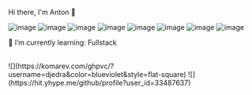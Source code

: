 Hi there, I'm Anton 👋

![image](https://github.com/djedra/djedra/assets/33487637/3c06602f-a2f3-4392-9cee-40f9c9a204a8) ![image](https://github.com/djedra/djedra/assets/33487637/493fe421-6e9b-4211-aa1a-d69b7e0614f1)  ![image](https://github.com/djedra/djedra/assets/33487637/a2782c39-11ae-46e6-a81b-a43896c423d0)  ![image](https://github.com/djedra/djedra/assets/33487637/7a815479-8d0f-42f7-b96e-a03b4e8570a2)  ![image](https://github.com/djedra/djedra/assets/33487637/626aba5c-683f-4b1e-8628-f13772fca282)  ![image](https://github.com/djedra/djedra/assets/33487637/33fd76f5-6fb3-43c6-8c04-18a328b6e793)  ![image](https://github.com/djedra/djedra/assets/33487637/52c148fe-a03a-42d7-98db-033bf749fc08)  ![image](https://github.com/djedra/djedra/assets/33487637/7f10db2b-1f3d-4d9f-9183-4411e45d30ca)

🌱 I’m currently learning: Fullstack


<br />
![](https://komarev.com/ghpvc/?username=djedra&color=blueviolet&style=flat-square)
![](https://hit.yhype.me/github/profile?user_id=33487637)
